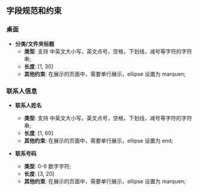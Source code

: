 

## **字段规范和约束**

### **桌面**

- **分类/文件夹标题**
    + **类型**: 支持 中英文大小写，英文点号，空格，下划线，减号等字符的字符串;
    + **长度**: [1, 30]
    + **其他约束**: 在展示的页面中，需要单行展示，ellipse 设置为 marquen;

### **联系人信息**

- **联系人姓名**
    + **类型**: 支持 中英文大小写，英文点号，空格，下划线，减号等字符的字符串;
    + **长度**: [1, 60]
    + **其他约束**: 在展示的页面中，需要单行展示，ellipse 设置为 end;

- **联系号码**
    + **类型**: 0-9 数字字符;
    + **长度**: [3, 20]
    + **其他约束**: 在展示的页面中，需要单行展示，ellipse 设置为 marquen;


